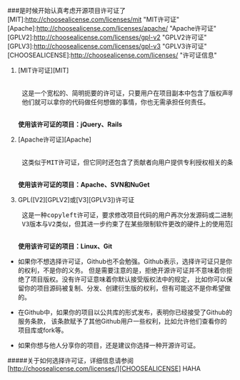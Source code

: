 ###是时候开始认真考虑开源项目许可证了
[MIT]:http://choosealicense.com/licenses/mit "MIT许可证"
[Apache]:http://choosealicense.com/licenses/apache/ "Apache许可证"
[GPLV2]:http://choosealicense.com/licenses/gpl-v2 "GPLV2许可证"
[GPLV3]:http://choosealicense.com/licenses/gpl-v3 "GPLV3许可证"
[CHOOSEALICENSE]:http://choosealicense.com/licenses/ "许可证信息"

1. [MIT许可证][MIT]  
    <br/>
    <pre>
    这是一个宽松的、简明扼要的许可证，只要用户在项目副本中包含了版权声明和许可声明，
    他们就可以拿你的代码做任何想做的事情，你也无需承担任何责任。
    </pre>
    __使用该许可证的项目：jQuery、Rails__
   
1. [Apache许可证][Apache]  
    <br/>
    <pre>
    这类似于MIT许可证，但它同时还包含了贡献者向用户提供专利授权相关的条款。
    </pre>
    __使用该许可证的项目：Apache、SVN和NuGet__
    
1. GPL([V2][GPLV2]或[V3][GPLV3])许可证 
    <br/>
    <pre>
    这是一种copyleft许可证，要求修改项目代码的用户再次分发源码或二进制代码时，必须公布他的相关修改。
    V3版本与V2类似，但其进一步约束了在某些限制软件更改的硬件上的使用范围。
    </pre>
    __使用该许可证的项目：Linux、Git__
    


 
* 如果你不想选择许可证，Github也不会勉强。Github表示，选择许可证只是你的权利，不是你的义务。
但是需要注意的是，拒绝开源许可证并不意味着你拒绝了项目版权。没有许可证意味着你默认接受版权法中的规定，
比如你可以保留你的项目源码被复制、分发、创建衍生版的权利，但有可能这不是你希望做的。

* 在Github中，如果你的项目以公共库的形式发布，表明你已经接受了Github的服务条款，
该条款赋予了其他Github用户一些权利，比如允许他们查看你的项目库或fork等。

* 如果你想与他人分享你的项目，还是建议你选择一种开源许可证。

#####关于如何选择许可证，详细信息请参阅[http://choosealicense.com/licenses/][CHOOSEALICENSE] 
HAHA